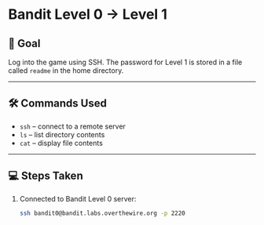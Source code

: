 
# Bandit Level 0 → Level 1

## 🎯 Goal
Log into the game using SSH. The password for Level 1 is stored in a file called `readme` in the home directory.

---

## 🛠️ Commands Used
- `ssh` – connect to a remote server
- `ls` – list directory contents
- `cat` – display file contents

---

## 💻 Steps Taken
1. Connected to Bandit Level 0 server:  
   ```bash
   ssh bandit0@bandit.labs.overthewire.org -p 2220
